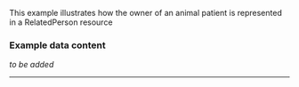 This example illustrates how the owner of an animal patient is represented in a RelatedPerson resource

<p></p>

<h3>Example data content</h3>

_to be added_


<hr>

<p></p>